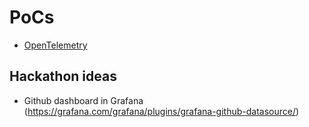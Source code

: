 # PoCs

* [OpenTelemetry](https://github.com/jonasmidstrup/jonasmidstrup/tree/main/pocs/opentelemetry/OpenTelemetry.Poc)

## Hackathon ideas

* Github dashboard in Grafana (https://grafana.com/grafana/plugins/grafana-github-datasource/)
